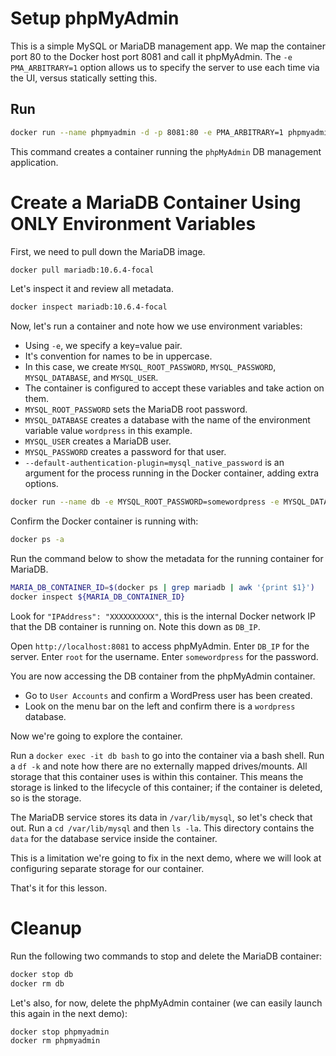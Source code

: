 # Setup phpMyAdmin
This is a simple MySQL or MariaDB management app. We map the container port 80 to the Docker host port 8081 and call it phpMyAdmin.
The `-e PMA_ARBITRARY=1` option allows us to specify the server to use each time via the UI, versus statically setting this.

## Run

```sh
docker run --name phpmyadmin -d -p 8081:80 -e PMA_ARBITRARY=1 phpmyadmin/phpmyadmin
```

This command creates a container running the `phpMyAdmin` DB management application.

# Create a MariaDB Container Using ONLY Environment Variables

First, we need to pull down the MariaDB image.
```sh
docker pull mariadb:10.6.4-focal
```
Let's inspect it and review all metadata.
```sh
docker inspect mariadb:10.6.4-focal
```

Now, let's run a container and note how we use environment variables:

- Using `-e`, we specify a key=value pair.
- It's convention for names to be in uppercase.
- In this case, we create `MYSQL_ROOT_PASSWORD`, `MYSQL_PASSWORD`, `MYSQL_DATABASE`, and `MYSQL_USER`.
- The container is configured to accept these variables and take action on them.
- `MYSQL_ROOT_PASSWORD` sets the MariaDB root password.
- `MYSQL_DATABASE` creates a database with the name of the environment variable value `wordpress` in this example.
- `MYSQL_USER` creates a MariaDB user.
- `MYSQL_PASSWORD` creates a password for that user.
- `--default-authentication-plugin=mysql_native_password` is an argument for the process running in the Docker container, adding extra options.

```sh
docker run --name db -e MYSQL_ROOT_PASSWORD=somewordpress -e MYSQL_DATABASE=wordpress -e MYSQL_USER=wordpress -e MYSQL_PASSWORD=wordpress -d mariadb:10.6.4-focal --default-authentication-plugin=mysql_native_password
```

Confirm the Docker container is running with:
```sh
docker ps -a
```

Run the command below to show the metadata for the running container for MariaDB.
```sh
MARIA_DB_CONTAINER_ID=$(docker ps | grep mariadb | awk '{print $1}')
docker inspect ${MARIA_DB_CONTAINER_ID}
```

Look for `"IPAddress": "XXXXXXXXXX"`, this is the internal Docker network IP that the DB container is running on. Note this down as `DB_IP`.

Open `http://localhost:8081` to access phpMyAdmin.
Enter `DB_IP` for the server.
Enter `root` for the username.
Enter `somewordpress` for the password.

You are now accessing the DB container from the phpMyAdmin container.

- Go to `User Accounts` and confirm a WordPress user has been created.
- Look on the menu bar on the left and confirm there is a `wordpress` database.

Now we're going to explore the container.

Run a `docker exec -it db bash` to go into the container via a bash shell.
Run a `df -k` and note how there are no externally mapped drives/mounts. All storage that this container uses is within this container.
This means the storage is linked to the lifecycle of this container; if the container is deleted, so is the storage.

The MariaDB service stores its data in `/var/lib/mysql`, so let's check that out.
Run a `cd /var/lib/mysql` and then `ls -la`.
This directory contains the `data` for the database service inside the container.

This is a limitation we're going to fix in the next demo, where we will look at configuring separate storage for our container.

That's it for this lesson.

# Cleanup

Run the following two commands to stop and delete the MariaDB container:

```sh
docker stop db
docker rm db
```

Let's also, for now, delete the phpMyAdmin container (we can easily launch this again in the next demo):

```sh
docker stop phpmyadmin
docker rm phpmyadmin
```
